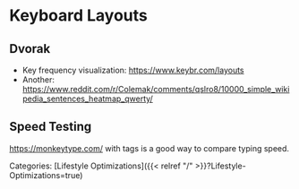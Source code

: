 # Keyboard Layouts

## Dvorak

 - Key frequency visualization: https://www.keybr.com/layouts
 - Another: https://www.reddit.com/r/Colemak/comments/qslro8/10000_simple_wikipedia_sentences_heatmap_qwerty/

## Speed Testing

https://monkeytype.com/ with tags is a good way to compare typing speed.

Categories: [Lifestyle Optimizations]({{< relref "/" >}}?Lifestyle-Optimizations=true)
